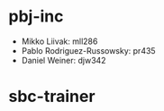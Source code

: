 # pbj-inc

- Mikko Liivak: mll286
- Pablo Rodriguez-Russowsky: pr435
- Daniel Weiner: djw342
# sbc-trainer
